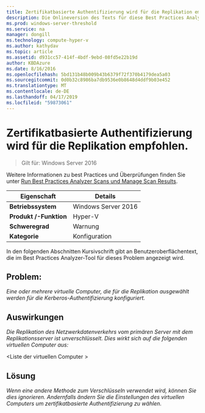 ```yaml
---
title: Zertifikatbasierte Authentifizierung wird für die Replikation empfohlen.
description: Die Onlineversion des Texts für diese Best Practices Analyzer-Regel.
ms.prod: windows-server-threshold
ms.service: na
manager: dongill
ms.technology: compute-hyper-v
ms.author: kathydav
ms.topic: article
ms.assetid: d931cc57-414f-4bdf-9ebd-08fd5e22b19d
author: KBDAzure
ms.date: 8/16/2016
ms.openlocfilehash: 5bd131b48b009b43b6379f72f370b4179dea5a03
ms.sourcegitcommit: 0d0b32c8986ba7db9536e0b8648d4ddf9b03e452
ms.translationtype: MT
ms.contentlocale: de-DE
ms.lasthandoff: 04/17/2019
ms.locfileid: "59873061"
---
```

# <a name="certificate-based-authentication-is-recommended-for-replication"></a>Zertifikatbasierte Authentifizierung wird für die Replikation empfohlen.

>Gilt für: Windows Server 2016

Weitere Informationen zu best Practices und Überprüfungen finden Sie unter [Run Best Practices Analyzer Scans und Manage Scan Results](https://go.microsoft.com/fwlink/p/?LinkID=223177).  
  
|Eigenschaft|Details|  
|-|-|  
|**Betriebssystem**|Windows Server 2016|  
|**Produkt /-Funktion**|Hyper-V|  
|**Schweregrad**|Warnung|  
|**Kategorie**|Konfiguration|  
  
In den folgenden Abschnitten Kursivschrift gibt an Benutzeroberflächentext, die im Best Practices Analyzer-Tool für dieses Problem angezeigt wird.  
  
## <a name="issue"></a>**Problem:**  
*Eine oder mehrere virtuelle Computer, die für die Replikation ausgewählt werden für die Kerberos-Authentifizierung konfiguriert.*  
  
## <a name="impact"></a>**Auswirkungen**  
*Die Replikation des Netzwerkdatenverkehrs vom primären Server mit dem Replikationsserver ist unverschlüsselt. Dies wirkt sich auf die folgenden virtuellen Computer aus:*  
  
\<Liste der virtuellen Computer >  
  
## <a name="resolution"></a>**Lösung**  
*Wenn eine andere Methode zum Verschlüsseln verwendet wird, können Sie dies ignorieren. Andernfalls ändern Sie die Einstellungen des virtuellen Computers um zertifikatbasierte Authentifizierung zu wählen.*  
  


